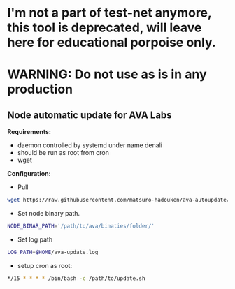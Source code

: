 # I'm not a part of test-net anymore, this tool is deprecated, will leave here for educational porpoise only.

# WARNING: Do not use as is in any production

## Node automatic update for AVA Labs

**Requirements:**

* daemon controlled by systemd under name denali
* should be run as root from cron
* wget

**Configuration:**

* Pull
```bash
wget https://raw.githubusercontent.com/matsuro-hadouken/ava-autoupdate/master/update.sh
```
* Set node binary path. 
```bash
NODE_BINAR_PATH='/path/to/ava/binaties/folder/'
```
* Set log path
```bash
LOG_PATH=$HOME/ava-update.log
```
* setup cron as root:

```bash
*/15 * * * * /bin/bash -c /path/to/update.sh
```
